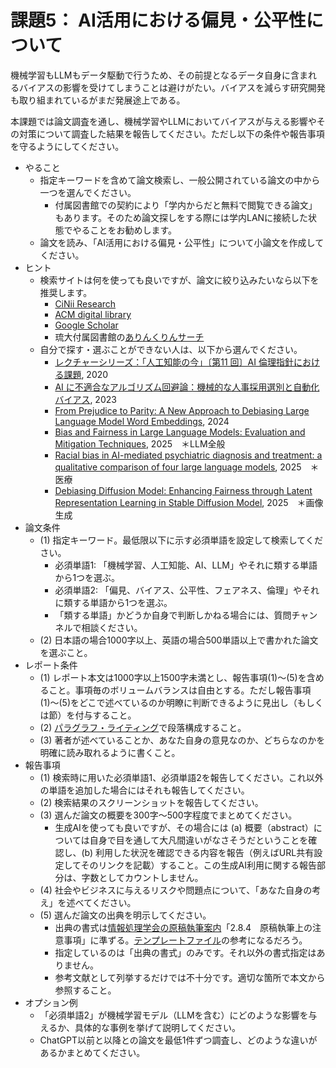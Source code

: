 # 課題5： AI活用における偏見・公平性について
機械学習もLLMもデータ駆動で行うため、その前提となるデータ自身に含まれるバイアスの影響を受けてしまうことは避けがたい。バイアスを減らす研究開発も取り組まれているがまだ発展途上である。

本課題では論文調査を通し、機械学習やLLMにおいてバイアスが与える影響やその対策について調査した結果を報告してください。ただし以下の条件や報告事項を守るようにしてください。

- やること
    - 指定キーワードを含めて論文検索し、一般公開されている論文の中から一つを選んでください。
        - 付属図書館での契約により「学内からだと無料で閲覧できる論文」もあります。そのため論文探しをする際には学内LANに接続した状態でやることをお勧めします。
    - 論文を読み、「AI活用における偏見・公平性」について小論文を作成してください。
- ヒント
    - 検索サイトは何を使っても良いですが、論文に絞り込みたいなら以下を推奨します。
        - [CiNii Research](https://cir.nii.ac.jp)
        - [ACM digital library](https://dl.acm.org)
        - [Google Scholar](https://scholar.google.co.jp)
        - 琉大付属図書館の[ありんくりんサーチ](https://www.lib.u-ryukyu.ac.jp)
    - 自分で探す・選ぶことができない人は、以下から選んでください。
        - [レクチャーシリーズ：「人工知能の今」〔第11 回〕AI 倫理指針における課題](https://doi.org/10.11517/jjsai.35.6_845), 2020
        - [AI に不適合なアルゴリズム回避論：機械的な人事採用選別と自動化バイアス](https://doi.org/10.24798/jicp.7.2_1), 2023
        - [From Prejudice to Parity: A New Approach to Debiasing Large Language Model Word Embeddings](https://arxiv.org/abs/2402.11512), 2024
        - [Bias and Fairness in Large Language Models: Evaluation and Mitigation Techniques](https://www.researchgate.net/publication/392124172_Bias_and_Fairness_in_Large_Language_Models_Evaluation_and_Mitigation_Techniques), 2025　＊LLM全般
        - [Racial bias in AI-mediated psychiatric diagnosis and treatment: a qualitative comparison of four large language models](https://www.nature.com/articles/s41746-025-01746-4), 2025　＊医療
        - [Debiasing Diffusion Model: Enhancing Fairness through Latent Representation Learning in Stable Diffusion Model](https://arxiv.org/abs/2503.12536), 2025　＊画像生成
- 論文条件
    - (1) 指定キーワード。最低限以下に示す必須単語を設定して検索してください。
        - 必須単語1: 「機械学習、人工知能、AI、LLM」やそれに類する単語から1つを選ぶ。
        - 必須単語2: 「偏見、バイアス、公平性、フェアネス、倫理」やそれに類する単語から1つを選ぶ。
        - 「類する単語」かどうか自身で判断しかねる場合には、質問チャンネルで相談ください。
    - (2) 日本語の場合1000字以上、英語の場合500単語以上で書かれた論文を選ぶこと。
- レポート条件
    - (1) レポート本文は1000字以上1500字未満とし、報告事項(1)〜(5)を含めること。事項毎のボリュームバランスは自由とする。ただし報告事項(1)〜(5)をどこで述べているのか明瞭に判断できるように見出し（もしくは節）を付与すること。
    - (2) [パラグラフ・ライティング](http://www.ams.eng.osaka-u.ac.jp/user/ishihara/?p=566)で段落構成すること。
    - (3) 著者が述べていることか、あなた自身の意見なのか、どちらなのかを明確に読み取れるように書くこと。
- 報告事項
    - (1) 検索時に用いた必須単語1、必須単語2を報告してください。これ以外の単語を追加した場合にはそれも報告してください。
    - (2) 検索結果のスクリーンショットを報告してください。
    - (3) 選んだ論文の概要を300字〜500字程度でまとめてください。
        - 生成AIを使っても良いですが、その場合には (a) 概要（abstract）については自身で目を通して大凡間違いがなさそうだということを確認し、(b) 利用した状況を確認できる内容を報告（例えばURL共有設定してそのリンクを記載）すること。この生成AI利用に関する報告部分は、字数としてカウントしません。
    - (4) 社会やビジネスに与えるリスクや問題点について、「あなた自身の考え」を述べてください。
    - (5) 選んだ論文の出典を明示してください。
        - 出典の書式は[情報処理学会の原稿執筆案内](https://www.ipsj.or.jp/journal/submit/ronbun_j_prms.html)「2.8.4　原稿執筆上の注意事項」に準ずる。[テンプレートファイル](https://www.ipsj.or.jp/journal/submit/style.html)の参考になるだろう。
        - 指定しているのは「出典の書式」のみです。それ以外の書式指定はありません。
        - 参考文献として列挙するだけでは不十分です。適切な箇所で本文から参照すること。
- オプション例
    - 「必須単語2」が機械学習モデル（LLMを含む）にどのような影響を与えるか、具体的な事例を挙げて説明してください。
    - ChatGPT以前と以降との論文を最低1件ずつ調査し、どのような違いがあるかまとめてください。
